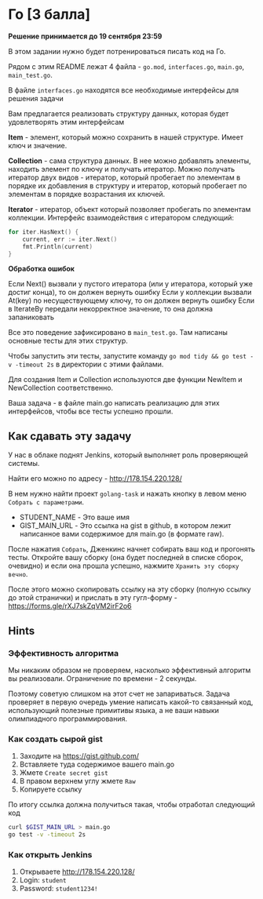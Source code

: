 # Го [3 балла]

**Решение принимается до 19 сентября 23:59**

В этом задании нужно будет потренироваться писать код на Го.

Рядом с этим README лежат 4 файла - `go.mod`, `interfaces.go`, `main.go`, `main_test.go`.

В файле `interfaces.go` находятся все необходимые интерфейсы для решения задачи

Вам предлагается реализовать структуру данных, которая будет удовлетворять этим интерфейсам

**Item** - элемент, который можно сохранить в нашей структуре. Имеет ключ и значение.

**Collection** - сама структура данных. В нее можно добавлять элементы, находить элемент по ключу и получать итератор. 
Можно получать итератор двух видов - итератор, который пробегает по элементам в порядке их добавления в структуру и итератор, который пробегает по элементам в порядке возрастания их ключей.

**Iterator** - итератор, объект который позволяет пробегать по элементам коллекции.
Интерфейс взаимодействия с итератором следующий:

```go
for iter.HasNext() {
    current, err := iter.Next()
    fmt.Println(current)
}
```

**Обработка ошибок**

Если Next() вызвали у пустого итератора (или у итератора, который уже достиг конца), то он должен вернуть ошибку
Если у коллекции вызвали At(key) по несуществующему ключу, то он должен вернуть ошибку
Если в IterateBy передали некорректное значение, то она должна запаниковать

Все это поведение зафиксировано в `main_test.go`. Там написаны основные тесты для этих структур.

Чтобы запустить эти тесты, запустите команду `go mod tidy && go test -v -timeout 2s` в директории с этими файлами.

Для создания Item и Collection используются две функции NewItem и NewCollection соответственно.

Ваша задача - в файле main.go написать реализацию для этих интерфейсов, чтобы все тесты успешно прошли.

## Как сдавать эту задачу

У нас в облаке поднят Jenkins, который выполняет роль проверяющей системы.

Найти его можно по адресу - http://178.154.220.128/

В нем нужно найти проект `golang-task` и нажать кнопку в левом меню `Собрать с параметрами`.

* STUDENT_NAME - Это ваше имя
* GIST_MAIN_URL - Это ссылка на gist в github, в котором лежит написанное вами содержимое для main.go (в формате raw). 

После нажатия `Собрать`, Дженкинс начнет собирать ваш код и прогонять тесты. Откройте вашу сборку (она будет последней в списке сборок, очевидно) и если она прошла успешно, нажмите `Хранить эту сборку вечно`. 

После этого можно скопировать ссылку на эту сборку (полную ссылку до этой странички) и прислать в эту гугл-форму - https://forms.gle/rXJ7skZqVM2irF2o6

## Hints

### Эффективность алгоритма

Мы никаким образом не проверяем, насколько эффективный алгоритм вы реализовали. Ограничение по времени - 2 секунды.

Поэтому советую слишком на этот счет не запариваться. Задача проверяет в первую очередь умение написать какой-то связанный код, использующий полезные примитивы языка, а не ваши навыки олимпиадного программирования.

### Как создать сырой gist

1) Заходите на https://gist.github.com/
2) Вставляете туда содержимое вашего main.go
3) Жмете `Create secret gist`
4) В правом верхнем углу жмете `Raw`
5) Копируете ссылку

По итогу ссылка должна получиться такая, чтобы отработал следующий код
```bash
curl $GIST_MAIN_URL > main.go
go test -v -timeout 2s
```

### Как открыть Jenkins

1) Открываете http://178.154.220.128/
2) Login: `student`
3) Password: `student1234!`